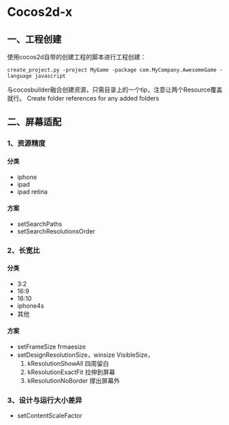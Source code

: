 # Cocos2d-x
## 一、工程创建
使用cocos2d自带的创建工程的脚本进行工程创建：

    create_project.py -project MyGame -package com.MyCompany.AwesomeGame -language javascript

与cocosbuilder融合创建资源，只需目录上的一个tip，注意让两个Resource覆盖就行。
Create folder references for any added folders

## 二、屏幕适配
### 1、资源精度
#### 分类
* iphone
* ipad
* ipad retina
#### 方案
* setSearchPaths
* setSearchResolutionsOrder
### 2、长宽比
#### 分类
* 3:2
* 16:9
* 16:10
* iphone4s
* 其他
#### 方案
* setFrameSize frmaesize
* setDesignResolutionSize，winsize VisibleSize，
  1. kResolutionShowAll  四周留白
  2. kResolutionExactFit 拉伸到屏幕
  3. kResolutionNoBorder 撑出屏幕外
### 3、设计与运行大小差异
* setContentScaleFactor
## 
